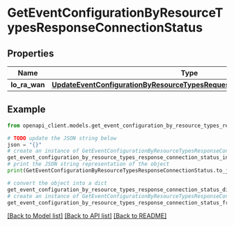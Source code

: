 # GetEventConfigurationByResourceTypesResponseConnectionStatus


## Properties

Name | Type | Description | Notes
------------ | ------------- | ------------- | -------------
**lo_ra_wan** | [**UpdateEventConfigurationByResourceTypesRequestConnectionStatusLoRaWAN**](UpdateEventConfigurationByResourceTypesRequestConnectionStatusLoRaWAN.md) |  | [optional] 

## Example

```python
from openapi_client.models.get_event_configuration_by_resource_types_response_connection_status import GetEventConfigurationByResourceTypesResponseConnectionStatus

# TODO update the JSON string below
json = "{}"
# create an instance of GetEventConfigurationByResourceTypesResponseConnectionStatus from a JSON string
get_event_configuration_by_resource_types_response_connection_status_instance = GetEventConfigurationByResourceTypesResponseConnectionStatus.from_json(json)
# print the JSON string representation of the object
print(GetEventConfigurationByResourceTypesResponseConnectionStatus.to_json())

# convert the object into a dict
get_event_configuration_by_resource_types_response_connection_status_dict = get_event_configuration_by_resource_types_response_connection_status_instance.to_dict()
# create an instance of GetEventConfigurationByResourceTypesResponseConnectionStatus from a dict
get_event_configuration_by_resource_types_response_connection_status_from_dict = GetEventConfigurationByResourceTypesResponseConnectionStatus.from_dict(get_event_configuration_by_resource_types_response_connection_status_dict)
```
[[Back to Model list]](../README.md#documentation-for-models) [[Back to API list]](../README.md#documentation-for-api-endpoints) [[Back to README]](../README.md)


